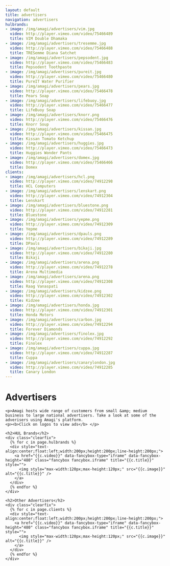 ```yaml
---
layout: default
title: advertisers
navigation: advertisers
hulbrands:
- image: /img/amagi/advertisers/vim.jpg
  video: http://player.vimeo.com/video/75466489
  title: VIM Double Dhamaka
- image: /img/amagi/advertisers/tresemme.jpg
  video: http://player.vimeo.com/video/75466488
  title: TRESemme Diana Satchet
- image: /img/amagi/advertisers/pepsodent.jpg
  video: http://player.vimeo.com/video/75466483
  title: Pepsodent Toothpaste
- image: /img/amagi/advertisers/pureit.jpg
  video: http://player.vimeo.com/video/75466480
  title: PureIT Water Purifier
- image: /img/amagi/advertisers/pears.jpg
  video: http://player.vimeo.com/video/75466478
  title: Pears Soap
- image: /img/amagi/advertisers/lifebuoy.jpg
  video: http://player.vimeo.com/video/75466477
  title: LifeBuoy Soap
- image: /img/amagi/advertisers/knorr.png
  video: http://player.vimeo.com/video/75466476
  title: Knorr Soup
- image: /img/amagi/advertisers/kissan.jpg
  video: http://player.vimeo.com/video/75466475
  title: Kissan Tomato Ketchup
- image: /img/amagi/advertisers/huggies.jpg
  video: http://player.vimeo.com/video/75466473
  title: Huggies Wonder Pants
- image: /img/amagi/advertisers/domex.jpg
  video: http://player.vimeo.com/video/75466466
  title: Domex
clients:
- image: /img/amagi/advertisers/hcl.png
  video: http://player.vimeo.com/video/74912298
  title: HCL Computers
- image: /img/amagi/advertisers/lenskart.png
  video: http://player.vimeo.com/video/74912304
  title: Lenskart
- image: /img/amagi/advertisers/bluestone.png
  video: http://player.vimeo.com/video/74912281
  title: Bluestone
- image: /img/amagi/advertisers/yepme.png
  video: http://player.vimeo.com/video/74912309
  title: Yepme
- image: /img/amagi/advertisers/dpauls.png
  video: http://player.vimeo.com/video/74912289
  title: DPauls
- image: /img/amagi/advertisers/bikaji.jpg
  video: http://player.vimeo.com/video/74912280
  title: Bikaji
- image: /img/amagi/advertisers/arena.png
  video: http://player.vimeo.com/video/74912278
  title: Arena Multimedia
- image: /img/amagi/advertisers/arena.png
  video: http://player.vimeo.com/video/74912308
  title: Raag Vanaspati
- image: /img/amagi/advertisers/kidzee.png
  video: http://player.vimeo.com/video/74912302
  title: Kidzee
- image: /img/amagi/advertisers/honda.jpg
  video: http://player.vimeo.com/video/74912301
  title: Honda Motors
- image: /img/amagi/advertisers/carbon.jpg
  video: http://player.vimeo.com/video/74912294
  title: Forever Diamonds
- image: /img/amagi/advertisers/finolex.jpg
  video: http://player.vimeo.com/video/74912292
  title: Finolex
- image: /img/amagi/advertisers/cuppa.jpg
  video: http://player.vimeo.com/video/74912287
  title: Cuppa
- image: /img/amagi/advertisers/canarylondon.jpg
  video: http://player.vimeo.com/video/74912285
  title: Canary London
---
```

<div class="main-content">
  <div class="clearfix">
    <h1>Advertisers</h1>

    <p>Amagi hosts wide range of customers from small &amp; medium business to large national advertisers. Take a look at some of the adverisers using Amagi's platform.
    <p><b>Click on logos to view ads</b> </p>

    <h2>HUL Brands</h2>
    <div class="clearfix">
      {% for c in page.hulbrands %}
      <div style="text-align:center;float:left;width:200px;height:200px;line-height:200px;">
        <a href="{{c.video}}" data-fancybox-type="iframe" data-fancybox-height="480" class="fancybox fancybox.iframe" title="{{c.title}}" style="">
          <img style="max-width:120px;max-height:120px;" src="{{c.image}}" alt="{{c.title}}" />
        </a>
      </div>
      {% endfor %}
    </div>

    <h2>Other Advertisers</h2>
    <div class="clearfix">
      {% for c in page.clients %}
      <div style="text-align:center;float:left;width:200px;height:200px;line-height:200px;">
        <a href="{{c.video}}" data-fancybox-type="iframe" data-fancybox-height="480" class="fancybox fancybox.iframe" title="{{c.title}}" style="">
          <img style="max-width:120px;max-height:120px;" src="{{c.image}}" alt="{{c.title}}" />
        </a>
      </div>
      {% endfor %}
    </div>

  </div>
</div>



